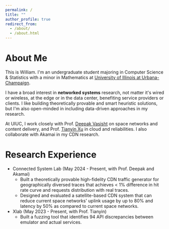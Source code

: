```yaml
---
permalink: /
title: ""
author_profile: true
redirect_from: 
  - /about/
  - /about.html
---
```

About Me
======
This is William. I'm an undergraduate student majoring in Computer Science & Statistics with a minor in Mathematics at [University of Illinois at Urbana-Champaign](https://illinois.edu/). 

I have a broad interest in **networked systems** research, not matter it's wired or wireless, at the edge or in the data center, benefiting service providers or clients. I like building theoretically provable and smart heuristic solutions, but I'm also open-minded in including data-driven approaches in my research. 

At UIUC, I work closely with Prof. [Deepak Vasisht](https://deepakv.web.illinois.edu/index.html) on space networks and content delivery, and Prof. [Tianyin Xu](https://tianyin.github.io/) in cloud and reliabilities. I also collaborate with Akamai in my CDN research.

Research Experience
======
* Connected System Lab (May 2024 - Present, with Prof. Deepak and Akamai)
  * Built a theoretically provable high-fidelity CDN traffic generator for geographically diversed traces that achieves < 1% difference in hit rate curve and requests distribution with real traces.
  * Designed and evaluated a satellite-based CDN system that can reduce current space networks' uplink usage by up to 80% and latency by 50% as compared to current space networks. 
* Xlab (May 2023 - Present, with Prof. Tianyin) 
  * Built a fuzzing tool that identifies 94 API discrepancies between emulator and actual services.

